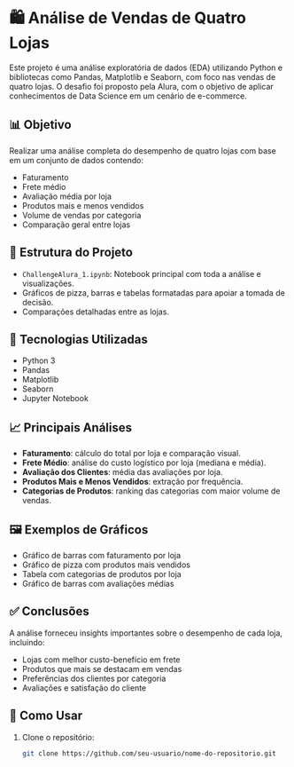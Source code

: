 # 🛍️ Análise de Vendas de Quatro Lojas

Este projeto é uma análise exploratória de dados (EDA) utilizando Python e bibliotecas como Pandas, Matplotlib e Seaborn, com foco nas vendas de quatro lojas. O desafio foi proposto pela Alura, com o objetivo de aplicar conhecimentos de Data Science em um cenário de e-commerce.

## 📊 Objetivo

Realizar uma análise completa do desempenho de quatro lojas com base em um conjunto de dados contendo:

- Faturamento
- Frete médio
- Avaliação média por loja
- Produtos mais e menos vendidos
- Volume de vendas por categoria
- Comparação geral entre lojas

## 📁 Estrutura do Projeto

- `ChallengeAlura_1.ipynb`: Notebook principal com toda a análise e visualizações.
- Gráficos de pizza, barras e tabelas formatadas para apoiar a tomada de decisão.
- Comparações detalhadas entre as lojas.

## 🧰 Tecnologias Utilizadas

- Python 3
- Pandas
- Matplotlib
- Seaborn
- Jupyter Notebook

## 📈 Principais Análises

- **Faturamento**: cálculo do total por loja e comparação visual.
- **Frete Médio**: análise do custo logístico por loja (mediana e média).
- **Avaliação dos Clientes**: média das avaliações por loja.
- **Produtos Mais e Menos Vendidos**: extração por frequência.
- **Categorias de Produtos**: ranking das categorias com maior volume de vendas.

## 🖼️ Exemplos de Gráficos

- Gráfico de barras com faturamento por loja
- Gráfico de pizza com produtos mais vendidos
- Tabela com categorias de produtos por loja
- Gráfico de barras com avaliações médias

## ✅ Conclusões

A análise forneceu insights importantes sobre o desempenho de cada loja, incluindo:
- Lojas com melhor custo-benefício em frete
- Produtos que mais se destacam em vendas
- Preferências dos clientes por categoria
- Avaliações e satisfação do cliente

## 🚀 Como Usar

1. Clone o repositório:
   ```bash
   git clone https://github.com/seu-usuario/nome-do-repositorio.git
